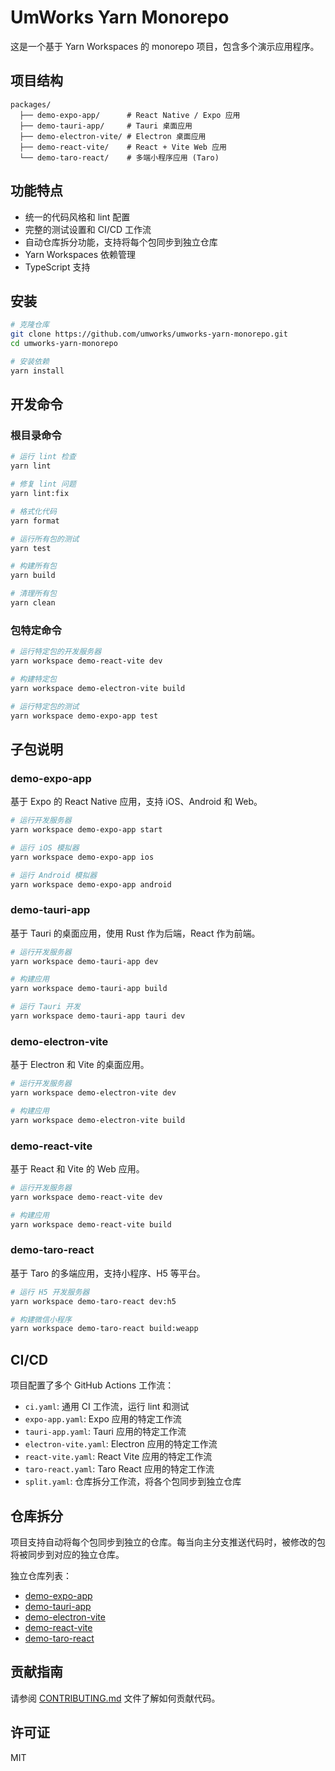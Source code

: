 # UmWorks Yarn Monorepo

这是一个基于 Yarn Workspaces 的 monorepo 项目，包含多个演示应用程序。

## 项目结构

```
packages/
  ├── demo-expo-app/      # React Native / Expo 应用
  ├── demo-tauri-app/     # Tauri 桌面应用
  ├── demo-electron-vite/ # Electron 桌面应用
  ├── demo-react-vite/    # React + Vite Web 应用
  └── demo-taro-react/    # 多端小程序应用 (Taro)
```

## 功能特点

- 统一的代码风格和 lint 配置
- 完整的测试设置和 CI/CD 工作流
- 自动仓库拆分功能，支持将每个包同步到独立仓库
- Yarn Workspaces 依赖管理
- TypeScript 支持

## 安装

```bash
# 克隆仓库
git clone https://github.com/umworks/umworks-yarn-monorepo.git
cd umworks-yarn-monorepo

# 安装依赖
yarn install
```

## 开发命令

### 根目录命令

```bash
# 运行 lint 检查
yarn lint

# 修复 lint 问题
yarn lint:fix

# 格式化代码
yarn format

# 运行所有包的测试
yarn test

# 构建所有包
yarn build

# 清理所有包
yarn clean
```

### 包特定命令

```bash
# 运行特定包的开发服务器
yarn workspace demo-react-vite dev

# 构建特定包
yarn workspace demo-electron-vite build

# 运行特定包的测试
yarn workspace demo-expo-app test
```

## 子包说明

### demo-expo-app

基于 Expo 的 React Native 应用，支持 iOS、Android 和 Web。

```bash
# 运行开发服务器
yarn workspace demo-expo-app start

# 运行 iOS 模拟器
yarn workspace demo-expo-app ios

# 运行 Android 模拟器
yarn workspace demo-expo-app android
```

### demo-tauri-app

基于 Tauri 的桌面应用，使用 Rust 作为后端，React 作为前端。

```bash
# 运行开发服务器
yarn workspace demo-tauri-app dev

# 构建应用
yarn workspace demo-tauri-app build

# 运行 Tauri 开发
yarn workspace demo-tauri-app tauri dev
```

### demo-electron-vite

基于 Electron 和 Vite 的桌面应用。

```bash
# 运行开发服务器
yarn workspace demo-electron-vite dev

# 构建应用
yarn workspace demo-electron-vite build
```

### demo-react-vite

基于 React 和 Vite 的 Web 应用。

```bash
# 运行开发服务器
yarn workspace demo-react-vite dev

# 构建应用
yarn workspace demo-react-vite build
```

### demo-taro-react

基于 Taro 的多端应用，支持小程序、H5 等平台。

```bash
# 运行 H5 开发服务器
yarn workspace demo-taro-react dev:h5

# 构建微信小程序
yarn workspace demo-taro-react build:weapp
```

## CI/CD

项目配置了多个 GitHub Actions 工作流：

- `ci.yaml`: 通用 CI 工作流，运行 lint 和测试
- `expo-app.yaml`: Expo 应用的特定工作流
- `tauri-app.yaml`: Tauri 应用的特定工作流
- `electron-vite.yaml`: Electron 应用的特定工作流
- `react-vite.yaml`: React Vite 应用的特定工作流
- `taro-react.yaml`: Taro React 应用的特定工作流
- `split.yaml`: 仓库拆分工作流，将各个包同步到独立仓库

## 仓库拆分

项目支持自动将每个包同步到独立的仓库。每当向主分支推送代码时，被修改的包将被同步到对应的独立仓库。

独立仓库列表：

- [demo-expo-app](https://github.com/umworks/demo-expo-app)
- [demo-tauri-app](https://github.com/umworks/demo-tauri-app)
- [demo-electron-vite](https://github.com/umworks/demo-electron-vite)
- [demo-react-vite](https://github.com/umworks/demo-react-vite)
- [demo-taro-react](https://github.com/umworks/demo-taro-react)

## 贡献指南

请参阅 [CONTRIBUTING.md](./CONTRIBUTING.md) 文件了解如何贡献代码。

## 许可证

MIT

